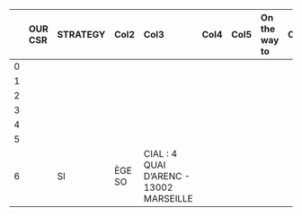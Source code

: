 |    | OUR CSR   | STRATEGY   | Col2   | Col3                                    | Col4   | Col5   | On the way to   | Col7   | Col8   |
|---:|:----------|:-----------|:-------|:----------------------------------------|:-------|:-------|:----------------|:-------|:-------|
|  0 |           |            |        |                                         |        |        |                 |        |        |
|  1 |           |            |        |                                         |        |        |                 |        |        |
|  2 |           |            |        |                                         |        |        |                 |        |        |
|  3 |           |            |        |                                         |        |        |                 |        |        |
|  4 |           |            |        |                                         |        |        |                 |        |        |
|  5 |           |            |        |                                         |        |        |                 |        |        |
|  6 |           | SI         | ÈGE SO | CIAL : 4 QUAI D’ARENC - 13002 MARSEILLE |        |        |                 |        |        |